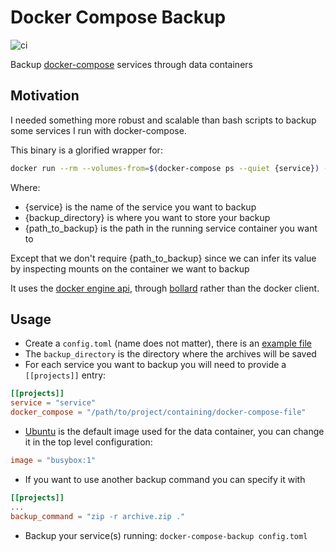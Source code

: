 Docker Compose Backup
===

![ci](https://github.com/shempignon/docker-compose-backup/workflows/ci/badge.svg)

Backup [docker-compose](https://github.com/docker/compose) services through data containers

Motivation
---

I needed something more robust and scalable than bash scripts to backup some services I run with docker-compose.

This binary is a glorified wrapper for:

``` bash
docker run --rm --volumes-from=$(docker-compose ps --quiet {service}) --volume {backup_directory}:/backup ubuntu bash -c "cd {path_to_backup} && tar cvf /backup/{service}_$(date +%F).tar ."
```

Where:
- {service} is the name of the service you want to backup
- {backup_directory} is where you want to store your backup
- {path_to_backup} is the path in the running service container you want to 

Except that we don't require {path_to_backup} since we can infer its value by inspecting mounts on the container we want to backup

It uses the [docker engine api](https://docs.docker.com/engine/api/), through [bollard](https://github.com/fussybeaver/bollard) rather than the docker client.

Usage
---

- Create a `config.toml` (name does not matter), there is an [example file](examples/config.toml)
- The `backup_directory` is the directory where the archives will be saved
- For each service you want to backup you will need to provide a `[[projects]]` entry:
```toml
[[projects]]
service = "service"
docker_compose = "/path/to/project/containing/docker-compose-file"
```
- [Ubuntu](https://hub.docker.com/_/ubuntu) is the default image used for the data container, you can change it in the top level configuration:
```toml
image = "busybox:1"
```
- If you want to use another backup command you can specify it with
```toml
[[projects]]
...
backup_command = "zip -r archive.zip ."
```
- Backup your service(s) running: `docker-compose-backup config.toml`